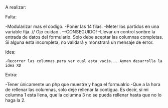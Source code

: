 A realizar: 

Falta: 

  -Modularizar mas el codigo. 
  -Poner las 14 filas. 
  -Meter los partidos en una variable fija. // Ojo cuidao . --CONSEGUIDO!
  -Llevar un control sonbre la entrada de datos del formulario. Solo debe aceptar las columnas completas. Si alguna esta incompleta, no validará y monstrará un mensaje de error. 
  
Idea:

    -Recorrer las columnas para ver cual esta vacia... Ayman desarrolla la idea XD
    
    
Extra: 

  -Tener únicamente un php que muestre y haga el formualrio
  -Que a la hora de rellenar las columnas, solo deje rellenar la contigua. Es decir, si mi columna 1 esta llena, que la columna 3 no se pueda rellenar hasta que no lo haga la 2.
